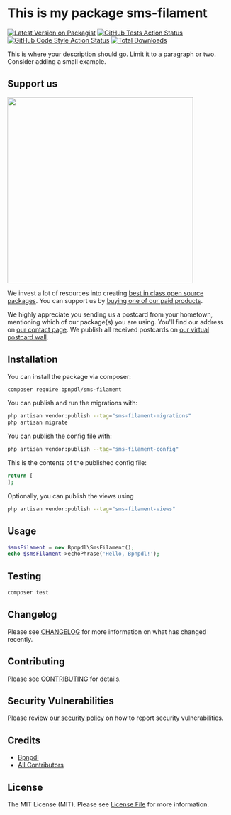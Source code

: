 # This is my package sms-filament

[![Latest Version on Packagist](https://img.shields.io/packagist/v/bpnpdl/sms-filament.svg?style=flat-square)](https://packagist.org/packages/bpnpdl/sms-filament)
[![GitHub Tests Action Status](https://img.shields.io/github/actions/workflow/status/bpnpdl/sms-filament/run-tests.yml?branch=main&label=tests&style=flat-square)](https://github.com/bpnpdl/sms-filament/actions?query=workflow%3Arun-tests+branch%3Amain)
[![GitHub Code Style Action Status](https://img.shields.io/github/actions/workflow/status/bpnpdl/sms-filament/fix-php-code-style-issues.yml?branch=main&label=code%20style&style=flat-square)](https://github.com/bpnpdl/sms-filament/actions?query=workflow%3A"Fix+PHP+code+style+issues"+branch%3Amain)
[![Total Downloads](https://img.shields.io/packagist/dt/bpnpdl/sms-filament.svg?style=flat-square)](https://packagist.org/packages/bpnpdl/sms-filament)

This is where your description should go. Limit it to a paragraph or two. Consider adding a small example.

## Support us

[<img src="https://github-ads.s3.eu-central-1.amazonaws.com/sms-filament.jpg?t=1" width="419px" />](https://spatie.be/github-ad-click/sms-filament)

We invest a lot of resources into creating [best in class open source packages](https://spatie.be/open-source). You can support us by [buying one of our paid products](https://spatie.be/open-source/support-us).

We highly appreciate you sending us a postcard from your hometown, mentioning which of our package(s) you are using. You'll find our address on [our contact page](https://spatie.be/about-us). We publish all received postcards on [our virtual postcard wall](https://spatie.be/open-source/postcards).

## Installation

You can install the package via composer:

```bash
composer require bpnpdl/sms-filament
```

You can publish and run the migrations with:

```bash
php artisan vendor:publish --tag="sms-filament-migrations"
php artisan migrate
```

You can publish the config file with:

```bash
php artisan vendor:publish --tag="sms-filament-config"
```

This is the contents of the published config file:

```php
return [
];
```

Optionally, you can publish the views using

```bash
php artisan vendor:publish --tag="sms-filament-views"
```

## Usage

```php
$smsFilament = new Bpnpdl\SmsFilament();
echo $smsFilament->echoPhrase('Hello, Bpnpdl!');
```

## Testing

```bash
composer test
```

## Changelog

Please see [CHANGELOG](CHANGELOG.md) for more information on what has changed recently.

## Contributing

Please see [CONTRIBUTING](CONTRIBUTING.md) for details.

## Security Vulnerabilities

Please review [our security policy](../../security/policy) on how to report security vulnerabilities.

## Credits

- [Bpnpdl](https://github.com/bpnpdl)
- [All Contributors](../../contributors)

## License

The MIT License (MIT). Please see [License File](LICENSE.md) for more information.
